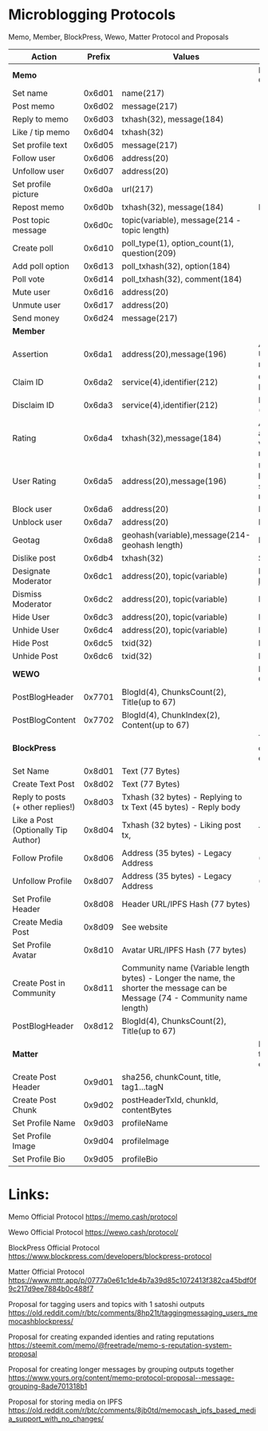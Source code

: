 # Microblogging Protocols
Memo, Member, BlockPress, Wewo, Matter Protocol and Proposals


|Action|Prefix|Values|Notes
|------|------|------|-----
|**Memo**||| Protocol uses P2PKH addresses. Actions are saved using OP_RETURN. Message data is UTF-8 encoded
|Set name 	|0x6d01 	|name(217)
|Post memo 	|0x6d02 	|message(217)
|Reply to memo 	|0x6d03 	|txhash(32), message(184)
|Like / tip memo 	|0x6d04 	|txhash(32)
|Set profile text 	|0x6d05 	|message(217)
|Follow user 	|0x6d06 	|address(20)
|Unfollow user 	|0x6d07 	|address(20)
|Set profile picture 	|0x6d0a 	|url(217) 	 	
|Repost memo 	|0x6d0b 	|txhash(32), message(184) 	|Planned 	
|Post topic message 	|0x6d0c 	|topic(variable), message(214 - topic length)
|Create poll 	|0x6d10 	|poll_type(1), option_count(1), question(209) 	
|Add poll option 	|0x6d13 	|poll_txhash(32), option(184) 	
|Poll vote 	|0x6d14 	|poll_txhash(32), comment(184)
|Mute user 	|0x6d16 	|address(20)
|Unmute user 	|0x6d17 	|address(20)
|Send money 	|0x6d24 	|message(217)
|**Member**|
|Assertion|0x6da1|address(20),message(196)|An Assertion says something about a Memo user - let's say 'Is Unbiased' might be a good assertion for a journalist. Users can make assertions about themselves or other users. (Planned)
|Claim ID|0x6da2|service(4),identifier(212)|Claim ID allows a user to claim other profiles, like Twitter, Facebook etc as part of their identity. (Planned)
|Disclaim ID|0x6da3|service(4),identifier(212)|Disclaim ID allows a user to remove profiles from their identity. (Planned)
|Rating|0x6da4|txhash(32),message(184)|A Rating allows a user to give a score of between 1 and 255 to an assertion, or a ID Claim, (or any memo transaction), together with an optional message for feedback. A 0 rating indicates  no rating (used for retraction of previous rating)  (Planned)
|User Rating|0x6da5|address(20),message(196)|User Rating allows a user to give another user an overall rating between 1 and 255. This might record a view on a user's overall suitability to participate. A 0 rating indicates no rating (used for retraction of previous rating) | Implemented on Member
|Block user 	|0x6da6 	|address(20) | Implemented on Member
|Unblock user 	|0x6da7 	|address(20) | Implemented on Member
|Geotag|0x6da8|geohash(variable),message(214-geohash length) |  Implemented on Member. https://en.wikipedia.org/wiki/Geohash
|Dislike post 	|0x6db4 	|txhash(32) | Similar to Reddit Downvote Implemented on Member
|Designate Moderator	|0x6dc1	|address(20), topic(variable) |  Implemented. https://github.com/memberapp/memberapp.github.io/issues/134
|Dismiss Moderator	|0x6dc2	|address(20), topic(variable) | Implemented. See link above
|Hide User	|0x6dc3	|address(20), topic(variable) | Implemented. See link above
|Unhide User	|0x6dc4	|address(20), topic(variable) | Implemented. See link above
|Hide Post	|0x6dc5	|txid(32) | Implemented. See link above
|Unhide Post	|0x6dc6	|txid(32) | Implemented. See link above
|**WEWO**|||Protocol uses P2PKH addresses. Actions are saved using OP_RETURN.
|PostBlogHeader|0x7701|BlogId(4), ChunksCount(2), Title(up to 67)
|PostBlogContent|0x7702|BlogId(4), ChunkIndex(2), Content(up to 67)
|**BlockPress**|||The Protocol uses P2PKH addresses and all actions are stored on-chain with OP_RETURN and data in payloads are UTF-8 encoded. 
|Set Name 	|0x8d01 	|Text (77 Bytes)
|Create Text Post 	|0x8d02 	|Text (77 Bytes)
|Reply to posts (+ other replies!) 	|0x8d03 	|Txhash (32 bytes) - Replying to tx Text (45 bytes) - Reply body
|Like a Post (Optionally Tip Author) 	|0x8d04 	|Txhash (32 bytes) - Liking post tx, |Text (45 bytes) - Not used/ Reserved
|Follow Profile 	|0x8d06 	|Address (35 bytes) - Legacy Address |(Coming soon: RIPEMD160 of pubkey)
|Unfollow Profile 	|0x8d07 	|Address (35 bytes) - Legacy Address |(Coming soon: RIPEMD160 of pubkey)
|Set Profile Header 	|0x8d08 	|Header URL/IPFS Hash (77 bytes)
|Create Media Post 	|0x8d09| See website
|Set Profile Avatar 	|0x8d10 	|Avatar URL/IPFS Hash (77 bytes)
|Create Post in Community 	|0x8d11 	|Community name (Variable length bytes) - Longer the name, the shorter the message can be Message (74 - Community name length)
|PostBlogHeader|0x8d12|BlogId(4), ChunksCount(2), Title(up to 67)
|**Matter**|||P2PKH Bitcoin Cash addresses and actions are stored in transactions with OP_RETURN. All string payloads are UTF8 encoded.
Create Post Header | 0x9d01 | sha256, chunkCount, title, tag1...tagN
Create Post Chunk | 0x9d02 | postHeaderTxId, chunkId, contentBytes
Set Profile Name | 0x9d03 | profileName
Set Profile Image | 0x9d04 | profileImage
Set Profile Bio | 0x9d05 | profileBio

# Links:

Memo Official Protocol
<https://memo.cash/protocol>

Wewo Official Protocol
<https://wewo.cash/protocol/>

BlockPress Official Protocol
<https://www.blockpress.com/developers/blockpress-protocol>

Matter Official Protocol
<https://www.mttr.app/p/0777a0e61c1de4b7a39d85c1072413f382ca45bdf0f9c217d9ee7884b0c488f7>

Proposal for tagging users and topics with 1 satoshi outputs
<https://old.reddit.com/r/btc/comments/8hp21t/taggingmessaging_users_memocashblockpress/>

Proposal for creating expanded identies and rating reputations 
<https://steemit.com/memo/@freetrade/memo-s-reputation-system-proposal>

Proposal for creating longer messages by grouping outputs together
<https://www.yours.org/content/memo-protocol-proposal--message-grouping-8ade701318b1>

Proposal for storing media on IPFS
https://old.reddit.com/r/btc/comments/8jb0td/memocash_ipfs_based_media_support_with_no_changes/

